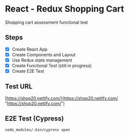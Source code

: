 # React - Redux Shopping Cart
Shopping cart assessment functional test

## Steps

- [x] Create React App
- [x] Create Components and Layout
- [x] Use Redux state management
- [x] Create Functional Test (still in progress)
- [x] Create E2E Test

## Test URL
[https://shop20.netlify.com/](https://shop20.netlify.com/ "https://shop20.netlify.com/")

## E2E Test (Cypress)

```
node_modules/.bin/cypress open
```
